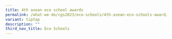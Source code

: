 ```yaml
---
title: 4th asean eco school awards
permalink: /what-we-do/cgs2023/eco-schools/4th-asean-eco-schools-award/
variant: tiptap
description: ""
third_nav_title: Eco Schools
---
```

<p></p>